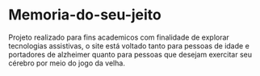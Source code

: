 # Memoria-do-seu-jeito

Projeto realizado para fins academicos com finalidade de explorar tecnologias assistivas, o site está voltado tanto para pessoas de idade e portadores de alzheimer quanto para pessoas que desejam exercitar seu cérebro por meio do jogo da velha.
